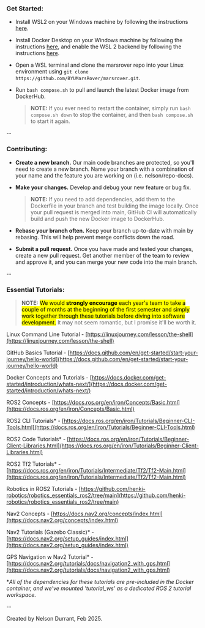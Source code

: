 ### Get Started:

- Install WSL2 on your Windows machine by following the instructions [here](https://docs.microsoft.com/en-us/windows/wsl/install).

- Install Docker Desktop on your Windows machine by following the instructions [here](https://docs.docker.com/desktop/), and enable the WSL 2 backend by following the instructions [here](https://docs.docker.com/desktop/windows/wsl/).

- Open a WSL terminal and clone the marsrover repo into your Linux environment using `git clone https://github.com/BYUMarsRover/marsrover.git`.

- Run `bash compose.sh` to pull and launch the latest Docker image from DockerHub.

  > **NOTE:** If you ever need to restart the container, simply run `bash compose.sh down` to stop the container, and then `bash compose.sh` to start it again.

--

### Contributing:

- **Create a new branch.** Our main code branches are protected, so you'll need to create a new branch. Name your branch with a combination of your name and the feature you are working on (i.e. nelson/repo-docs).

- **Make your changes.** Develop and debug your new feature or bug fix.

  > **NOTE:** If you need to add dependencies, add them to the Dockerfile in your branch and test building the image locally. Once your pull request is merged into main, GitHub CI will automatically build and push the new Docker image to DockerHub.

- **Rebase your branch often.** Keep your branch up-to-date with main by rebasing. This will help prevent merge conflicts down the road.

- **Submit a pull request.** Once you have made and tested your changes, create a new pull request. Get another member of the team to review and approve it, and you can merge your new code into the main branch.

--

### Essential Tutorials:

> **NOTE:** <mark>We would **strongly encourage** each year's team to take a couple of months at the beginning of the first semester and simply work together through these tutorials before diving into software development.</mark> It may not seem romantic, but I promise it'll be worth it.

Linux Command Line Tutorial - [https://linuxjourney.com/lesson/the-shell](https://linuxjourney.com/lesson/the-shell)

GitHub Basics Tutorial - [https://docs.github.com/en/get-started/start-your-journey/hello-world](https://docs.github.com/en/get-started/start-your-journey/hello-world)

Docker Concepts and Tutorials - [https://docs.docker.com/get-started/introduction/whats-next/](https://docs.docker.com/get-started/introduction/whats-next/)

ROS2 Concepts - [https://docs.ros.org/en/iron/Concepts/Basic.html](https://docs.ros.org/en/iron/Concepts/Basic.html)

ROS2 CLI Tutorials* - [https://docs.ros.org/en/iron/Tutorials/Beginner-CLI-Tools.html](https://docs.ros.org/en/iron/Tutorials/Beginner-CLI-Tools.html)

ROS2 Code Tutorials* - [https://docs.ros.org/en/iron/Tutorials/Beginner-Client-Libraries.html](https://docs.ros.org/en/iron/Tutorials/Beginner-Client-Libraries.html)

ROS2 Tf2 Tutorials* - [https://docs.ros.org/en/iron/Tutorials/Intermediate/Tf2/Tf2-Main.html](https://docs.ros.org/en/iron/Tutorials/Intermediate/Tf2/Tf2-Main.html)

Robotics in ROS2 Tutorials - [https://github.com/henki-robotics/robotics_essentials_ros2/tree/main](https://github.com/henki-robotics/robotics_essentials_ros2/tree/main)

Nav2 Concepts - [https://docs.nav2.org/concepts/index.html](https://docs.nav2.org/concepts/index.html)

Nav2 Tutorials (Gazebo Classic)* - [https://docs.nav2.org/setup_guides/index.html](https://docs.nav2.org/setup_guides/index.html)

GPS Navigation w Nav2 Tutorial* - [https://docs.nav2.org/tutorials/docs/navigation2_with_gps.html](https://docs.nav2.org/tutorials/docs/navigation2_with_gps.html)

**All of the dependencies for these tutorials are pre-included in the Docker container, and we've mounted 'tutorial_ws' as a dedicated ROS 2 tutorial workspace.*

--

Created by Nelson Durrant, Feb 2025.
